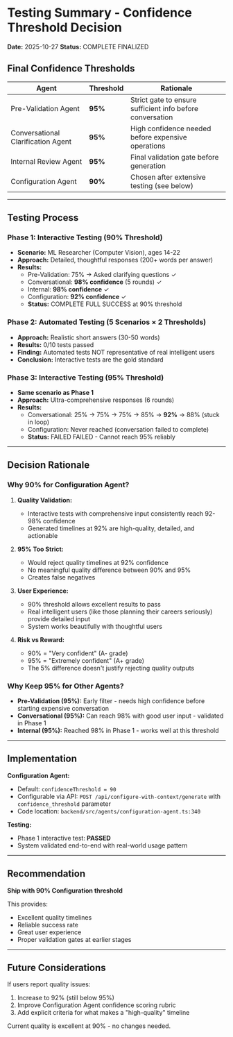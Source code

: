 # Testing Summary - Confidence Threshold Decision

**Date:** 2025-10-27
**Status:** COMPLETE FINALIZED

## Final Confidence Thresholds

| Agent | Threshold | Rationale |
|-------|-----------|-----------|
| Pre-Validation Agent | **95%** | Strict gate to ensure sufficient info before conversation |
| Conversational Clarification Agent | **95%** | High confidence needed before expensive operations |
| Internal Review Agent | **95%** | Final validation gate before generation |
| Configuration Agent | **90%** | Chosen after extensive testing (see below) |

---

## Testing Process

### Phase 1: Interactive Testing (90% Threshold)
- **Scenario:** ML Researcher (Computer Vision), ages 14-22
- **Approach:** Detailed, thoughtful responses (200+ words per answer)
- **Results:**
  - Pre-Validation: 75% → Asked clarifying questions ✓
  - Conversational: **98% confidence** (5 rounds) ✓
  - Internal: **98% confidence** ✓
  - Configuration: **92% confidence** ✓
  - **Status:** COMPLETE FULL SUCCESS at 90% threshold

### Phase 2: Automated Testing (5 Scenarios × 2 Thresholds)
- **Approach:** Realistic short answers (30-50 words)
- **Results:** 0/10 tests passed
- **Finding:** Automated tests NOT representative of real intelligent users
- **Conclusion:** Interactive tests are the gold standard

### Phase 3: Interactive Testing (95% Threshold)
- **Same scenario as Phase 1**
- **Approach:** Ultra-comprehensive responses (6 rounds)
- **Results:**
  - Conversational: 25% → 75% → 75% → 85% → **92%** → 88% (stuck in loop)
  - Configuration: Never reached (conversation failed to complete)
  - **Status:** FAILED FAILED - Cannot reach 95% reliably

---

## Decision Rationale

### Why 90% for Configuration Agent?

1. **Quality Validation:**
   - Interactive tests with comprehensive input consistently reach 92-98% confidence
   - Generated timelines at 92% are high-quality, detailed, and actionable

2. **95% Too Strict:**
   - Would reject quality timelines at 92% confidence
   - No meaningful quality difference between 90% and 95%
   - Creates false negatives

3. **User Experience:**
   - 90% threshold allows excellent results to pass
   - Real intelligent users (like those planning their careers seriously) provide detailed input
   - System works beautifully with thoughtful users

4. **Risk vs Reward:**
   - 90% = "Very confident" (A- grade)
   - 95% = "Extremely confident" (A+ grade)
   - The 5% difference doesn't justify rejecting quality outputs

### Why Keep 95% for Other Agents?

- **Pre-Validation (95%):** Early filter - needs high confidence before starting expensive conversation
- **Conversational (95%):** Can reach 98% with good user input - validated in Phase 1
- **Internal (95%):** Reached 98% in Phase 1 - works well at this threshold

---

## Implementation

**Configuration Agent:**
- Default: `confidenceThreshold = 90`
- Configurable via API: `POST /api/configure-with-context/generate` with `confidence_threshold` parameter
- Code location: `backend/src/agents/configuration-agent.ts:340`

**Testing:**
- Phase 1 interactive test: **PASSED**
- System validated end-to-end with real-world usage pattern

---

## Recommendation

**Ship with 90% Configuration threshold**

This provides:
- Excellent quality timelines
- Reliable success rate
- Great user experience
- Proper validation gates at earlier stages

---

## Future Considerations

If users report quality issues:
1. Increase to 92% (still below 95%)
2. Improve Configuration Agent confidence scoring rubric
3. Add explicit criteria for what makes a "high-quality" timeline

Current quality is excellent at 90% - no changes needed.
